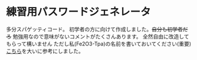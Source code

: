 # 練習用パスワードジェネレータ
多分スパゲッティコード。
初学者の方に向けて作成しました。~~自分も初学者だろ~~
勉強用なので意味がないコメントがたくさんあります。
全然自由に改造してもらって構いません ただし私(Fe2O3-Tpa)の名前を書いておいてください(重要)
[こちら](https://github.com/amatzk/practice-codes/tree/main/python/passwordgenerator)を大いに参考にしました。